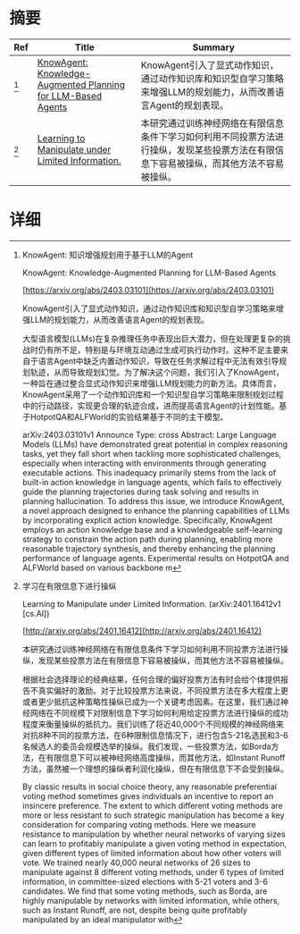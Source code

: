 # 摘要

| Ref | Title | Summary |
| --- | --- | --- |
| [^1] | [KnowAgent: Knowledge-Augmented Planning for LLM-Based Agents](https://arxiv.org/abs/2403.03101) | KnowAgent引入了显式动作知识，通过动作知识库和知识型自学习策略来增强LLM的规划能力，从而改善语言Agent的规划表现。 |
| [^2] | [Learning to Manipulate under Limited Information.](http://arxiv.org/abs/2401.16412) | 本研究通过训练神经网络在有限信息条件下学习如何利用不同投票方法进行操纵，发现某些投票方法在有限信息下容易被操纵，而其他方法不容易被操纵。 |

# 详细

[^1]: KnowAgent: 知识增强规划用于基于LLM的Agent

    KnowAgent: Knowledge-Augmented Planning for LLM-Based Agents

    [https://arxiv.org/abs/2403.03101](https://arxiv.org/abs/2403.03101)

    KnowAgent引入了显式动作知识，通过动作知识库和知识型自学习策略来增强LLM的规划能力，从而改善语言Agent的规划表现。

    

    大型语言模型(LLMs)在复杂推理任务中表现出巨大潜力，但在处理更复杂的挑战时仍有所不足，特别是与环境互动通过生成可执行动作时。这种不足主要来自于语言Agent中缺乏内置动作知识，导致在任务求解过程中无法有效引导规划轨迹，从而导致规划幻觉。为了解决这个问题，我们引入了KnowAgent，一种旨在通过整合显式动作知识来增强LLM规划能力的新方法。具体而言，KnowAgent采用了一个动作知识库和一个知识型自学习策略来限制规划过程中的行动路径，实现更合理的轨迹合成，进而提高语言Agent的计划性能。基于HotpotQA和ALFWorld的实验结果基于不同的主干模型。

    arXiv:2403.03101v1 Announce Type: cross  Abstract: Large Language Models (LLMs) have demonstrated great potential in complex reasoning tasks, yet they fall short when tackling more sophisticated challenges, especially when interacting with environments through generating executable actions. This inadequacy primarily stems from the lack of built-in action knowledge in language agents, which fails to effectively guide the planning trajectories during task solving and results in planning hallucination. To address this issue, we introduce KnowAgent, a novel approach designed to enhance the planning capabilities of LLMs by incorporating explicit action knowledge. Specifically, KnowAgent employs an action knowledge base and a knowledgeable self-learning strategy to constrain the action path during planning, enabling more reasonable trajectory synthesis, and thereby enhancing the planning performance of language agents. Experimental results on HotpotQA and ALFWorld based on various backbone m
    
[^2]: 学习在有限信息下进行操纵

    Learning to Manipulate under Limited Information. (arXiv:2401.16412v1 [cs.AI])

    [http://arxiv.org/abs/2401.16412](http://arxiv.org/abs/2401.16412)

    本研究通过训练神经网络在有限信息条件下学习如何利用不同投票方法进行操纵，发现某些投票方法在有限信息下容易被操纵，而其他方法不容易被操纵。

    

    根据社会选择理论的经典结果，任何合理的偏好投票方法有时会给个体提供报告不真实偏好的激励。对于比较投票方法来说，不同投票方法在多大程度上更或者更少抵抗这种策略性操纵已成为一个关键考虑因素。在这里，我们通过神经网络在不同规模下对限制信息下学习如何利用给定投票方法进行操纵的成功程度来衡量操纵的抵抗力。我们训练了将近40,000个不同规模的神经网络来对抗8种不同的投票方法，在6种限制信息情况下，进行包含5-21名选民和3-6名候选人的委员会规模选举的操纵。我们发现，一些投票方法，如Borda方法，在有限信息下可以被神经网络高度操纵，而其他方法，如Instant Runoff方法，虽然被一个理想的操纵者利润化操纵，但在有限信息下不会受到操纵。

    By classic results in social choice theory, any reasonable preferential voting method sometimes gives individuals an incentive to report an insincere preference. The extent to which different voting methods are more or less resistant to such strategic manipulation has become a key consideration for comparing voting methods. Here we measure resistance to manipulation by whether neural networks of varying sizes can learn to profitably manipulate a given voting method in expectation, given different types of limited information about how other voters will vote. We trained nearly 40,000 neural networks of 26 sizes to manipulate against 8 different voting methods, under 6 types of limited information, in committee-sized elections with 5-21 voters and 3-6 candidates. We find that some voting methods, such as Borda, are highly manipulable by networks with limited information, while others, such as Instant Runoff, are not, despite being quite profitably manipulated by an ideal manipulator with
    

